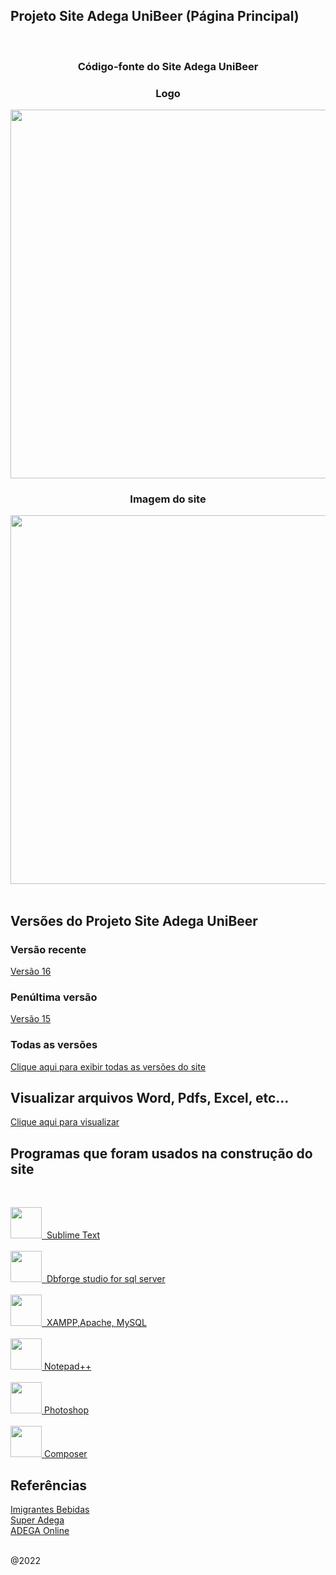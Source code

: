 
## Projeto Site Adega UniBeer (Página Principal)
<br/>
<center>
<div align="center">
<h3> Código-fonte do Site Adega UniBeer </h3>
<h3> Logo </h3>

<img src="https://adegaunibeer.caiorodriguesportfolios.com.br/unibeerlogo.png" width="590px" />
<br/>
<h3> Imagem do site </h3>
<img src="https://adegaunibeer.caiorodriguesportfolios.com.br/imagem_site.png" width="590px" /> 
</center>
</div>
<br/>

## Versões do Projeto Site Adega UniBeer 

### Versão recente
[Versão 16](https://github.com/caiorodrigues2804/PROJETO_SITE_Adega_UniBeer/tree/v_16)

### Penúltima versão
[Versão 15](https://github.com/caiorodrigues2804/PROJETO_SITE_Adega_UniBeer/tree/v_15)

### Todas as versões
[Clique aqui para exibir todas as versões do site](https://github.com/caiorodrigues2804/Projeto_Site_Adega_UniBeer/tree/versoes)<br/>

## Visualizar arquivos Word, Pdfs, Excel, etc...
[Clique aqui para visualizar](https://github.com/caiorodrigues2804/Projeto_Site_Adega_UniBeer/tree/arquivos)<br/>


## Programas que foram usados na construção do site
<br/>

<a href="https://www.sublimetext.com/"><img src="https://encrypted-tbn0.gstatic.com/images?q=tbn:ANd9GcQ8c6pwZVhVIQAGSQuFEfTd9z_02njDpEKvDXwuTNrQ67tHVPXgAXmZOtsiicNljuML4kM&usqp=CAU" style="display:inline"  width="50px">&nbsp; Sublime Text</a>
<br/><br/>
<a href="https://www.devart.com/dbforge/sql/studio/"><img src="https://encrypted-tbn0.gstatic.com/images?q=tbn:ANd9GcTDCuWn5BhpwH6v8SYAi9Qxdmc9HXYX5oZ_O6nzljJIYHmoI5tDCZBtLyJE_6YTzJgnq50&usqp=CAU" width="50px">&nbsp; Dbforge studio for sql server</a>
<br/><br/>
<a href="https://www.apachefriends.org/pt_br/index.html"><img src="https://upload.wikimedia.org/wikipedia/en/thumb/7/78/XAMPP_logo.svg/1200px-XAMPP_logo.svg.png" width="50px">&nbsp; XAMPP,Apache, MySQL</a>
<br/><br/>
<a href="https://notepad-plus-plus.org/downloads/"><img src="https://img.utdstc.com/icon/f89/6ae/f896aebe4551c1998fc00e2818180432803a952a418e30f2b21b647fde3cf836:200" width="50px">&nbsp;Notepad++</a>
<br/><br/>
<a href="https://www.adobe.com/br/products/photoshop.html"><img src="https://encrypted-tbn0.gstatic.com/images?q=tbn:ANd9GcSdt6J8Ct_fGtRJLWFiRRwJ6b7JghBNjbV5BQ&usqp=CAU" width="50px">&nbsp;Photoshop</a>
<br/><br/>
<a href="https://getcomposer.org"><img src="http://magenteiro.com/blog/wp-content/uploads/2017/07/Logo-composer-transparent.png" width="50px">&nbsp;Composer</a>

## Referências

[Imigrantes Bebidas](https://www.imigrantesbebidas.com.br/) <br/>
[Super Adega](https://www.superadega.com.br/) <br/>
[ADEGA Online](https://www.adegaonline.com.br/) 

<br/>
@2022




